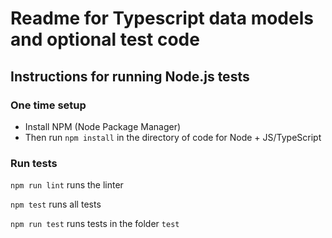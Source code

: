 # Readme for Typescript data models and optional test code

## Instructions for running Node.js tests

### One time setup

* Install NPM (Node Package Manager)
* Then run `npm install` in the directory of code for Node + JS/TypeScript

### Run tests

`npm run lint` runs the linter

`npm test` runs all tests

`npm run test` runs tests in the folder `test`